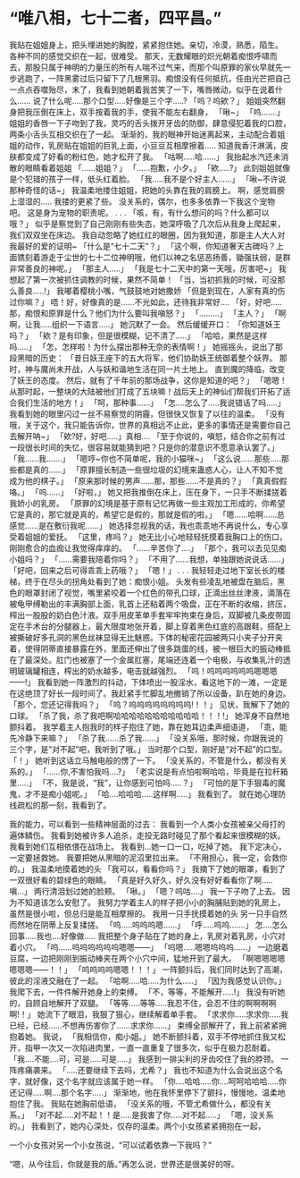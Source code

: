 # “唯八相，七十二者，四平昌。”

我贴在姐姐身上，把头埋进她的胸膛，紧紧抱住她。亲切，冷漠，熟悉，陌生。
各种不同的感觉交织在一起，很难受。
那天，无数耀眼的炽光朝着痴恨呼啸而去，那股只属于神明的力量压的所有人喘不过气来，而那个叫原罪的家伙早就先一步逃跑了，一阵黑雾过后只留下了几根黑羽。痴恨没有任何抵抗，任由光芒把自己一点点吞噬殆尽，末了，我看到她朝着我苦笑了一下，嘴唇微动，似乎在说着什么……
说了什么呢…..那个口型…..好像是三个字…..?
「呜？呜欸？」
姐姐突然翻身把我压倒在床上，双手按着我的手，使我不能左右翻身，
「啾~」
「呜…….」
姐姐的香唇一下子吻到了我，灵巧的舌头拨开牙齿的防御，肆意侵犯着我的口腔，两条小舌头互相交织在了一起。
渐渐的，我的眼神开始迷离起来，主动配合着姐姐的动作，乳房贴在姐姐的巨乳上面，小豆豆互相摩擦着…..
知道我香汗淋漓，皮肤都变成了好看的粉红色，她才松开了我。
「咕啊…..哈……」
我抬起水汽还未消散的眼睛看着姐姐
「……姐姐？」
「……抱歉，小夕。」
「欸…..?」
此刻姐姐就像是个犯错的孩子一样，低头红着脸。
「我…..我不是个好主人……」
「啾~不许说那种奇怪的话~」
我温柔地搂住姐姐，把她的头靠在我的肩膀上。
啊，感觉肩膀上湿湿的…..
我搂的更紧了些。
没关系的，偶尔，也多多依靠一下我这个宠物吧。
这是身为宠物的职责呢。
.
.
.
「咳，有，有什么想问的吗？什么都可以哦？」
似乎是察觉到了自己刚刚有些失态，她深呼吸了几次后从我身上爬起来，我们双双坐在床边。
我自动忽略了她红红的眼圈，因为我知道，那是主人大人对我最好的爱的证明~
「什么是“七十二天”？」
「这个啊，你知道奢天古碑吗？上面镌刻着游走于尘世的七十二位神明哦，他们以神之名惩恶扬善，锄强扶弱，是群非常善良的神呢。」
「那主人…..」
「我是七十二天中的第一天哦，厉害吧~」
我想起了第一次被抓住调教的时候，果然不简单！
「当，当初抓我的时候，可没那么善良…..!」
我嘟着樱桃小嘴，气鼓鼓地对她撒娇
「但是到现在，人家有真的伤过你嘛？」
唔！好，好像真的是……不光如此，还待我非常好….
「好，好吧…..那，痴恨和原罪是什么？他们为什么要叫我嗔怒？」
「………」
「主人？」
「啊啊，让我…..组织一下语言…..」
她沉默了一会。
然后缓缓开口：
「你知道妖王吗？」
「欸？是有印象，但是很模糊，记不清了…..」
「哈哈，果然是这样吗…..」
「怎，怎样啦！为什么摆出那种无奈的表情啊！」
她摇摇头，说出了那段黑暗的历史：
「昔日妖王座下的五大将军，他们协助妖王统御着整个妖界。
那时，神与魔尚未开战，人与妖和谐地生活在同一片土地上。
直到魔的降临，改变了妖王的态度。
然后，就有了千年前的那场战争，这你是知道的吧？」
「嗯嗯！从那时起，一整块的大陆被他们打成了五块嘛！战后天上的神仙们帮我们开拓了适合我们生活的地方！」
「呵，那种事……」
「怎….怎么了…..我说错话了吗…..」
我看到她的眼里闪过一丝不易察觉的阴霾，但很快又恢复了以往的温柔。
「没有哦，关于这个，我只能告诉你，世界的真相远不止此，更多的事情还是需要你自己去解开呐~」
「欸?好，好吧…..」真相….
「至于你说的，嗔怒，结合你之前有过一段很长时间的失忆，很容易就能猜到吧？只是你的潜意识不愿意承认罢了。」
「我……我…….」
「嗯哼~你也不简单呢，我的小猫咪~」
「这么说……那些…..那些都是真的……」
「原罪擅长制造一些很垃圾的幻境来蛊惑人心，让人不知不觉成为他的棋子。」
「原来那时候的男声……那，那些……不是真的？」
「真真假假咯。」
「呜……」
「好啦，」
她又把我推倒在床上，压在身下，一只手不断揉搓着我娇小的乳房。
「原罪的幻境是基于原有记忆再做一些主观加工形成的，你希望它是真的，那它就是真的，希望它是假的，那就是假的啦。」
「嗯……哈啊……总感觉……是在敷衍我呢……」
她选择忽视我的话，我也乖乖地不再说什么，专心享受着姐姐的爱抚。
「这里，疼吗？」
她无比小心地轻轻抚摸着我胸口上的伤口，刚刚愈合的血痂让我觉得痒痒的。
「……辛苦你了….」
「那个，我可以去见见痴小姐吗？」
「……需要我陪着你吗？」
「不用了……我想，单独跟她说说话……」
「好吧，回来之后可得乖乖上药哦？」
「嗯！」
.
.
.
我轻轻走过地下室长长的楼梯，终于在尽头的拐角处看到了她：痴恨小姐。
头发有些凌乱地被盘在脑后，黑色的眼罩封闭了视觉，嘴里紧咬着一个红色的带孔口球，正滴出丝丝津液，滴落在被龟甲缚勒出的丰满胸部上面，乳首上还粘着两个吸盘，正在不断的收缩，挤压，榨出一股股的奶白色汁液。双手用皮革单手套牢牢拘束在身后，双脚被几条皮带固定在手术台的分腿器上，最大限度地张开着，脚上穿着黑色红底的高跟鞋，搭配上被撕破好多孔洞的黑色丝袜显得无比魅惑。下体的秘密花园被两只小夹子分开夹着，使得阴蒂直接暴露在外，里面还伸出了很多跳蛋的线，被一根巨大的振动棒抵在了最深处。肛门也被塞了一个金属肛塞，尾端还连着一个电极，与收集乳汁的透明玻璃罐相连，榨出的奶水越多，电击就越强烈。
「呜！呜呜呜呜呜呜嗯嗯嗯——!」
我看到她一阵激烈的抖动，下体喷出一股淫水，看这地下的一滩，一定是在这绝顶了好长一段时间了。我赶紧手忙脚乱地撤销了所以设备，趴在她的身边。
「那个，您还记得我吗？」
「呜？呜呜呜呜呜呜呜呜!！！」
见状，我解下了她的口球。
「杀了我，杀了我吧啊哈哈哈哈哈哈哈哈哈哈哈！！！!」
她浑身不自然地颤抖着。
我学着主人抱我时的样子抱住了她，靠在她耳边柔声细语道，
「乖，能先冷静下来嘛？」
「杀了我……杀了我……」
「没关系哦，那时候，你跟我说的三个字，是“对不起”吧，我听到了哦。」
当时那个口型，刚好是“对不起”的口型。
「！」
她听到这话立马触电般的愣了一下。
「没关系的，不管是什么，都没有关系的。」
「……你,不害怕我吗….?」
「老实说是有点怕啦啊哈哈，毕竟是在拉杆箱里…..」
「不，我是说，“我”，让你感到可怕吗…..？」
「可怕的是下手狠毒的魔鬼，才不是痴小姐呢。」
「哈….哈哈哈…..这样啊…..」
我看到了。
就在她心理防线疏松的那一刻，我看到了。

我的能力，可以看到一些精神层面的过去：
我看到一个人类小女孩被亲父母打的遍体鳞伤。
我看到她被许多人追杀，走投无路时碰见了那个看起来很模糊的妖。
我看到她们互相依偎在战场上。
我看到…她一口一口，吃掉了她。
我下定决心，一定要拯救她。
我要把她从黑暗的泥沼里拉出来。
「不用担心，我一定，会救你的。」
我温柔地摸着她的头
「我可以，看看你吗？」
我摘下了她的眼罩，看到了一双很好看的碧绿色的眼睛。
「真是好久好久，好久没有好好看看你了啊…..嗔…」
两行清泪划过她的脸颊。
「啾。」
「嗯？呜咕….」
我一下子吻了上去。
因为不知道该怎么安慰了。
我努力学着主人的样子把小小的胸脯贴到她的乳房上，虽然是很小啦，但总归是能互相摩擦的。
我用一只手抚摸着她的头 另一只手自然而然地在阴蒂上反复揉搓。
「呜…..呜呜呜嗯……」
「呼…..呜呜…….」
怎….怎么回事…..我也….好像做…..
我把整个身子贴在了她的身上，乳房对着乳房，小穴对着小穴。
「呜……呜呜呜呜呜呜嗯嗯——」
「呜嗯…..嗯嗯呜呜呜……」
一边磨着豆腐，一边把刚刚到振动棒夹在两个小穴中间，猛地开到了最大。
「啊嗯嗯嗯嗯嗯嗯嗯——！！」
「呜呜呜呜嗯嗯！！！」
一阵颤抖后，我们同时达到了高潮，彼此的淫液交融在了一起。
「哈啊…..哈…..为什么…..」
「因为我感觉认识你。」
我爬下去，一件件解开她身上的束缚。
「不，等等，不能解开…..!」
我没有听她的，自顾自地解开了双腿。
「等等…..等等…..我忍不住，会忍不住的啊啊啊啊啊!！」
她流下了眼泪，我狠了狠心，继续解着单手套。
「求求你…..求求你…..我已经，已经……不想再伤害你了……求求你……」
束缚全部解开了，我上前紧紧拥抱着她。
我说，
「我相信你，痴小姐。」
她不断颤抖着，双手不停地抓住我又松开，指甲一次又一次陷进肉里，一直一直重复了很多次，似乎在极力忍耐着。
「我….不能….可，可是…..可是…..」
我感到一排尖利的牙齿咬住了我的脖颈。
一阵疼痛袭来。
「…..还要继续下去吗，尤希？」
我也不知道为什么会说出这个名字，就好像，这个名字就应该属于她一样。
「你….哈哈…..你….呵呵哈哈哈…..你还记得…..啊….那个名字…..」
渐渐地，他在我怀里停下了颤抖，慢慢地，温柔地抱住了我。
我贴在她胸前低语，
「没关系的哦，不管尤希做什么，都没有关系。」
「对不起…..对不起！！是…..是我害了你…..对不起…..」
「嗯，没关系的。」
我看到了，她内心深处，仅存的温柔。两个小女孩紧紧拥抱在一起，

一个小女孩对另一个小女孩说，“可以试着依靠一下我吗？”

“嗯，从今往后，你就是我的盾。”再怎么说，世界还是很美好的呀。

